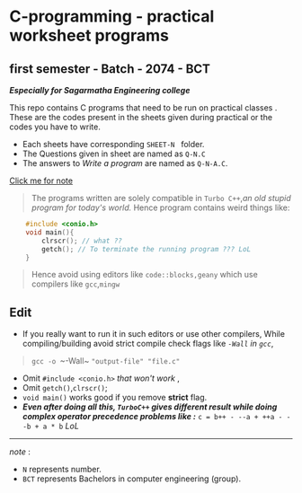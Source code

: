 # C-programming - practical worksheet programs
## first semester - Batch - 2074 - BCT
***Especially for Sagarmatha Engineering college***

This repo contains C programs that need to be run on practical classes . These are the codes present in the sheets given during practical or the codes you have to write.

- Each sheets have corresponding `SHEET-N ` folder.
- The Questions given in sheet are named as `Q-N.C`
- The answers to *Write a program* are named as `Q-N-A.C`.

[Click me for note](#noted)
> The programs written are solely compatible in `Turbo C++`,*an old stupid program for today's world.* Hence program contains weird things like:

```C
    #include <conio.h>
    void main(){ 
        clrscr(); // what ??
        getch(); // To terminate the running program ??? LoL
    }

```

> Hence avoid using editors like `code::blocks,geany` which use compilers like `gcc`,`mingw`

## Edit
- If you really want to run it in such editors or use other compilers, While compiling/building avoid strict compile check flags like *`-Wall` in `gcc`*, 
> `gcc -o `~-Wall~ `"output-file" "file.c"`
- Omit `#include <conio.h>` *that won't work* ,
- Omit `getch()`,`clrscr()`;
- `void main()` works good if you remove **strict** flag.
- ***Even after doing all this, `TurboC++` gives different result while doing complex operator precedence problems like :***
`c = b++ - --a + ++a - --b + a * b` *LoL*
---
<a name="noted">*note*</a> :

- `N` represents number.
- `BCT` represents Bachelors in computer engineering (group).
